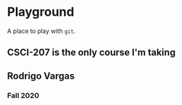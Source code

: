 # Playground

A place to play with `git`.
## CSCI-207 is the only course I'm taking
## Rodrigo Vargas

### Fall 2020
